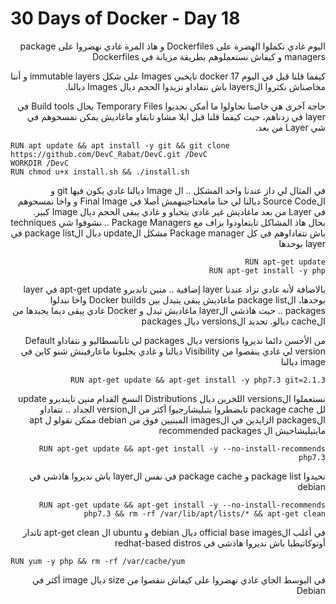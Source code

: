# 30 Days of Docker - Day 18

<div dir="rtl">
اليوم غادي نكملوا الهضرة على Dockerfiles و هاذ المرة غادي نهضروا على package managers و كيفاش نستعملوهم بطريقة مزيانة في Dockerfiles <br>

كيفما قلنا قبل في اليوم 17 docker تايخبي Images على شكل immutable layers و أننا مخاصناش نكثروا الlayers باش نتفاداو نزيدوا الحجم ديال Images ديالنا.<br>

حاجة آخرى هي خاصنا نحاولوا ما أمكن نحديوا Temporary Files بحال Build tools في layer في زدناهم، حيت كيفما قلنا قبل ايلا مشاو تابقاو ماغاديش يمكن نمسحوهم في شي Layer من بعد.
</div>

    RUN apt update && apt install -y git && git clone https://github.com/DevC_Rabat/DevC.git /DevC
    WORKDIR /DevC
    RUN chmod u+x install.sh && ./install.sh

<div dir="rtl">
في المثال لي داز عندنا واحد المشكل .. ال Image ديالنا غادي يكون فيها git و الSource Code ديالنا لي حنا مامحتاجينهمش أصلا في Final Image و واخا نمسحوهم في Layer من بعد ماغاديش 
غير غادي يتخباو و غادي يبقى الحجم ديال Image كبير.
</div>

<div dir="rtl">
بحال هاذ المشاكل تايتعاودوا بزاف مع Package Managers .. نشوفوا شي techniques باش نتفاداوهم في كل Package manager
مشكل الupdate ديال الpackage list في layer بوحدها

    RUN apt-get update 
    RUN apt-get install -y php

</div>

<div dir="rtl">
بالاضافة لأنه غادي تزاد عندنا layer إضافية .. منين تانديرو apt-get update في layer بوحدها، الpackage list ماغاديش يبقى يتبدل بين Docker builds واخا نبدلوا packages .. حيت هاذشي الlayer ماغاديش تبدل و Docker غادي يبقى ديما يجبدها من الcache ديالو.
تحديد الversions ديال packages<br>

من الأحسن دائما نديروا versions ديال packages لي تانآنسطاليو و نتفاداو Default version لي غادي ينقصوا من Visibility ديالنا و غادي يخليونا ماعارفينش شنو كاين في image ديالنا

    RUN apt-get update && apt-get install -y php7.3 git=2.1.3

</div>

<div dir="rtl">
نستعملوا الversions اللخرين ديال Distributions
النسخ القدام منين تاينديرو update لل package cache تايضطروا يتيليشارجيوا أكثر من الversion الجداد ..
نتفاداو الpackages الزايدين
في الimages المبنيين فوق من debian ممكن نقولو ل apt مايتيليشاجيش ال recommended packages

    RUN apt-get update && apt-get install -y --no-install-recommends php7.3

</div>

<div dir="rtl">
نحيدوا package list و package cache في نفس الlayer
باش نديروا هاذشي في debian

    RUN apt-get update && apt-get install -y --no-install-recommends php7.3 && rm -rf /var/lib/apt/lists/* && apt-get clean

في أغلب الofficial base images ديال debian و ubuntu ال apt-get clean تاتدار أوتوكاتيطيا
باش نديروا هاذشي في redhat-based distros
</div>

    RUN yum -y php && rm -rf /var/cache/yum

<div dir="rtl">
في البوسط الجاي غادي نهضروا على كيفاش ننقصوا من size ديال image أكثر في Debian 
</div>